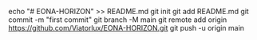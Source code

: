 echo "# EONA-HORIZON" >> README.md
git init
git add README.md
git commit -m "first commit"
git branch -M main
git remote add origin https://github.com/Viatorlux/EONA-HORIZON.git
git push -u origin main

